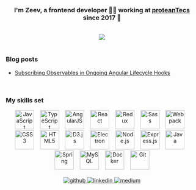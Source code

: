<br/>  

### <div align="center">I'm Zeev, a frontend developer 👨‍💻 working at [proteanTecs](https://www.proteantecs.com) since 2017 🚀</div>  
<br/>

<div align="center"><img src="https://github-readme-stats.vercel.app/api?username=zeevkatz&show_icons=true&count_private=true" align="center" /></div>  
<br/>

### Blog posts
<!-- BLOG-POST-LIST:START -->
- [Subscribing Observables in Ongoing Angular Lifecycle Hooks](https://medium.com/@zeevkatz/subscribing-observables-in-ongoing-angular-lifecycle-hooks-473224afda?source=rss-7a220ee6b5f1------2)
<!-- BLOG-POST-LIST:END -->
<br/>

### My skills set
<div align="center">  
<img src="https://devicons.github.io/devicon/devicon.git/icons/javascript/javascript-original.svg" alt="JavaScript" height="50" />
&nbsp;&nbsp;
<img src="https://devicons.github.io/devicon/devicon.git/icons/typescript/typescript-original.svg" alt="TypeScript" height="50" />  
&nbsp;&nbsp;
<img src="https://devicons.github.io/devicon/devicon.git/icons/angularjs/angularjs-original.svg" alt="AngularJS" height="50" />  
&nbsp;&nbsp;  
<img src="https://devicons.github.io/devicon/devicon.git/icons/react/react-original-wordmark.svg" alt="React" height="50" />  
&nbsp;&nbsp;
<img src="https://devicons.github.io/devicon/devicon.git/icons/redux/redux-original.svg" alt="Redux" height="50" />  
&nbsp;&nbsp;
<img src="https://devicons.github.io/devicon/devicon.git/icons/sass/sass-original.svg" alt="Sass" height="50" />  
&nbsp;&nbsp;
<img src="https://devicons.github.io/devicon/devicon.git/icons/webpack/webpack-original.svg" alt="Webpack" height="50" />  
&nbsp;&nbsp;
<img src="https://devicons.github.io/devicon/devicon.git/icons/css3/css3-original-wordmark.svg" alt="CSS3" height="50" />  
&nbsp;&nbsp;
<img src="https://devicons.github.io/devicon/devicon.git/icons/html5/html5-original-wordmark.svg" alt="HTML5" height="50" />  
&nbsp;&nbsp;
<img src="https://devicons.github.io/devicon/devicon.git/icons/d3js/d3js-original.svg" alt="D3.js" height="50" />  
&nbsp;&nbsp;
<img src="https://devicons.github.io/devicon/devicon.git/icons/electron/electron-original.svg" alt="Electron" height="50" />   
&nbsp;&nbsp;
<img src="https://devicons.github.io/devicon/devicon.git/icons/nodejs/nodejs-original-wordmark.svg" alt="Node.js" height="50" />   
&nbsp;&nbsp;
<img src="https://devicons.github.io/devicon/devicon.git/icons/express/express-original-wordmark.svg" alt="Express.js" height="50" />  
&nbsp;&nbsp;
<img src="https://devicons.github.io/devicon/devicon.git/icons/java/java-original-wordmark.svg" alt="Java" height="50" />  
&nbsp;&nbsp;
<img src="https://www.vectorlogo.zone/logos/springio/springio-icon.svg" alt="Spring" height="50" />  
&nbsp;&nbsp;
<img src="https://devicons.github.io/devicon/devicon.git/icons/mysql/mysql-original-wordmark.svg" alt="MySQL" height="50" /> 
&nbsp;&nbsp;
<img src="https://devicons.github.io/devicon/devicon.git/icons/docker/docker-original-wordmark.svg" alt="Docker" height="50" />  
&nbsp;&nbsp;
<img src="https://www.vectorlogo.zone/logos/git-scm/git-scm-icon.svg" alt="Git" height="50" />  
</div>  

<br/>

<div align="center">
<a href="https://github.com/zeevkatz" target="_blank">
<img src=https://img.shields.io/badge/github-%2324292e.svg?&style=for-the-badge&logo=github&logoColor=white alt=github style="margin-bottom: 5px;" />
</a>
<a href="https://linkedin.com/in/zeev-katz" target="_blank">
<img src=https://img.shields.io/badge/linkedin-%231E77B5.svg?&style=for-the-badge&logo=linkedin&logoColor=white alt=linkedin style="margin-bottom: 5px;" />
</a>
<a href="https://medium.com/@zeevkatz" target="_blank">
<img src=https://img.shields.io/badge/medium-%23292929.svg?&style=for-the-badge&logo=medium&logoColor=white alt=medium style="margin-bottom: 5px;" />
</a>  
</div>
